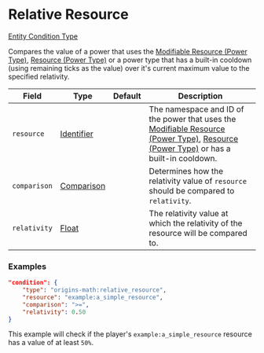 # Relative Resource

[Entity Condition Type](../entity_condition_types.md)

Compares the value of a power that uses the [Modifiable Resource (Power Type)](./modifiable_resource.md), [Resource (Power Type)](https://origins.readthedocs.io/en/latest/types/power_types/resource/) or a power type that has a built-in cooldown (using remaining ticks as the value) over it's current maximum value to the specified relativity.

| Field			| Type		| Default		| Description								|
|---------------|-----------|---------------|-------------------------------------------|
| `resource`	|[Identifier](https://origins.readthedocs.io/en/latest/types/data_types/identifier/)|	| The namespace and ID of the power that uses the [Modifiable Resource (Power Type)](../power_types/modifiable_resource.md), [Resource (Power Type)](https://origins.readthedocs.io/en/latest/types/power_types/resource/) or has a built-in cooldown. |
| `comparison`		|[Comparison](https://origins.readthedocs.io/en/latest/types/data_types/comparison/)|	| Determines how the relativity value of `resource` should be compared to `relativity`. |
| `relativity`		|[Float](https://origins.readthedocs.io/en/latest/types/data_types/float/)|	| The relativity value at which the relativity of the resource will be compared to. |

### Examples
```json
"condition": {
    "type": "origins-math:relative_resource",
    "resource": "example:a_simple_resource",
	"comparison": ">=",
	"relativity": 0.50
}
```
This example will check if the player's `example:a_simple_resource` resource has a value of at least `50%`.